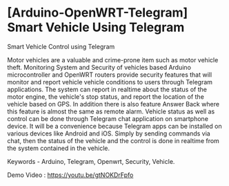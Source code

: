 # [Arduino-OpenWRT-Telegram] Smart Vehicle Using Telegram

Smart Vehicle Control using Telegram

Motor vehicles are a valuable and crime-prone item such as motor vehicle theft. Monitoring System and Security of vehicles  based Arduino microcontroller and OpenWRT routers provide security features that will monitor and report vehicle vehicle conditions to users through Telegram applications. The system can report in realtime about the status of the motor engine, the vehicle's stop status, and report the location of the vehicle based on GPS. In addition there is also feature Answer Back where this feature is almost the same as remote alarm. Vehicle status as well as control can be done through Telegram chat application on smartphone device. It will be a convenience because Telegram apps can be installed on various devices like Android and iOS. Simply by sending commands via chat, then the status of the vehicle and the control is done in realtime from the system contained in the vehicle. 

Keywords - Arduino, Telegram, Openwrt, Security, Vehicle. 

Demo Video : https://youtu.be/gtNOKDrFpfo
